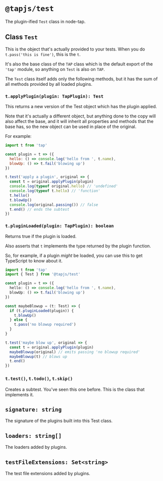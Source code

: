 # `@tapjs/test`

The plugin-ified `Test` class in node-tap.

## Class `Test`

This is the object that's actually provided to your tests. When
you do `t.pass('this is fine')`, this is the `t`.

It's also the base class of the `TAP` class which is the default
export of the `'tap'` module, so anything on `Test` is also on
`TAP`.

The `Test` class itself adds only the following methods, but it
has the sum of all methods provided by all loaded plugins.

### `t.applyPlugin(plugin: TapPlugin): Test`

This returns a new version of the Test object which has the
plugin applied.

Note that it's actually a different object, but anything done to
the copy will also affect the base, and it will inherit all
properties and methods that the base has, so the new object can
be used in place of the original.

For example:

```js
import t from 'tap'

const plugin = t => ({
  hello: () => console.log('hello from ', t.name),
  blowUp: () => t.fail('blowing up')
})

t.test('apply a plugin', original => {
  const t = original.applyPlugin(plugin)
  console.log(typeof original.hello) // 'undefined'
  console.log(typeof t.hello) // 'function'
  t.hello()
  t.blowUp()
  console.log(original.passing()) // false
  t.end() // ends the subtest
})
```

### `t.pluginLoaded(plugin: TapPlugin): boolean`

Returns true if the plugin is loaded.

Also asserts that `t` implements the type returned by the plugin
function.

So, for example, if a plugin _might_ be loaded, you can use this
to get TypeScript to know about it.

```ts
import t from 'tap'
import { Test } from '@tapjs/test'

const plugin = t => ({
  hello: () => console.log('hello from ', t.name),
  blowUp: () => t.fail('blowing up')
})

const maybeBlowup = (t: Test) => {
  if (t.pluginLoaded(plugin)) {
    t.blowUp()
  } else {
    t.pass('no blowup required')
  }
}

t.test('maybe blow up', original => {
  const t = original.applyPlugin(plugin)
  maybeBlowup(original) // emits passing 'no blowup required'
  maybeBlowup(t) // blows up
  t.end()
})
```

### `t.test()`, `t.todo()`, `t.skip()`

Creates a subtest. You've seen this one before. This is the class
that implements it.

## `signature: string`

The signature of the plugins built into this Test class.

## `loaders: string[]`

The loaders added by plugins.

## `testFileExtensions: Set<string>`

The test file extensions added by plugins.
